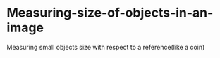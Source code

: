 # Measuring-size-of-objects-in-an-image
Measuring small objects size with respect to a reference(like a coin)

